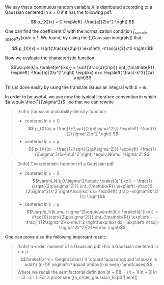 
We say that a continuous random variable $X$ is distributed according to a Gaussian centered in $x=0$ if it has the following pdf:

$$ p_{X}(x)  = C \exp\left( -\frac{a}{2}x^2 \right) $$

One can find the coefficient $C$ with the normalization condition $\int_{\mbox{sample space}}p_{X}(x)dx = 1$. We found, by using the [[Gaussian integrals]] that:

$$ p_{X}(x)  = \sqrt{\frac{a}{2\pi}} \exp\left( -\frac{a}{2}x^2 \right) $$

Now we evaluate the characteristic function

$$\varphi(k)= \braket{e^{ikx}}  =  \sqrt{\frac{a}{2\pi}} \int_{\mathbb{R}} \exp\left( -\frac{a}{2}x^2 \right) \exp(ikx) dx= \exp\left( \frac{-k^2}{2a} \right)$$

This is done easily by using the translate Gaussian integral with $b=ik$.

In order to be useful, we use now the typical literature convention in which $a \equiv \frac{1}{\sigma^2}$ , so that we can rewrite

>[!info] Gaussian probability density function
>- centered in $x=0$
> $$ p_{X}(x)  = \frac{1}{\sqrt{{2\pi\sigma^2}}} \exp\left( -\frac{1}{2\sigma^2}x^2 \right) $$
> - centered in $x=\mu$
> $$ p_{X}(x)  = \frac{1}{\sqrt{{2\pi\sigma^2}}} \exp\left( -\frac{1}{2\sigma^2}(x-\mu)^2 \right) \equiv N(\mu, \sigma^2) $$


>[!info] Characteristic function of a Gaussian pdf
> - centered in $x=0$
>$$\varphi_N(k,0,\sigma^2)\equiv \braket{e^{ikx}}  =   \frac{1}{\sqrt{{2\pi\sigma^2}}} \int_{\mathbb{R}} \exp\left( -\frac{1}{2\sigma^2}x^2 \right)\exp(ikx) dx= \exp\left( \frac{-\sigma^2k^2}{2} \right)$$
>- centered in $x=\mu$
>$$\varphi_N(k,\mu,\sigma^2)\equiv\varphi(k)= \braket{e^{ikx}}  =   \frac{1}{\sqrt{{2\pi\sigma^2}}} \int_{\mathbb{R}} \exp\left( -\frac{1}{2\sigma^2}(x-\mu)^2 \right)\exp(ikx) dx= \exp\left( \frac{-\sigma^2k^2}{2}+ik\mu \right)$$

One can prove also the following important result:

>[!info] n-order moment of a Gaussian pdf 
 >-For a Gaussian centered in $x=\mu$
 >$$\braket{x^n}= 
 \begin{cases} 0 \qquad \qquad \qquad \mbox{n is odd}\\
 (n-1)!! \sigma^n \qquad \mbox{n is even}
 \end{cases}$$
 > Where we recall the semifactorial definition $(n-1)!!=(n-1)(n-3)(n-5)\dots3\cdot1$. For a proof see [[n_order_gaussian_1d.pdf|here]]
 
 
 

